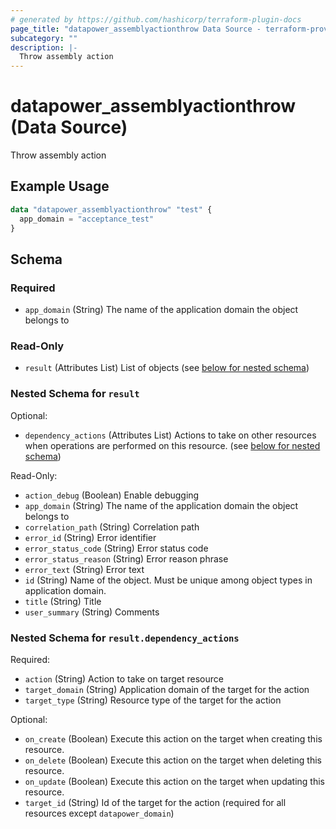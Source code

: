 ```yaml
---
# generated by https://github.com/hashicorp/terraform-plugin-docs
page_title: "datapower_assemblyactionthrow Data Source - terraform-provider-datapower"
subcategory: ""
description: |-
  Throw assembly action
---
```


# datapower_assemblyactionthrow (Data Source)

Throw assembly action

## Example Usage

```terraform
data "datapower_assemblyactionthrow" "test" {
  app_domain = "acceptance_test"
}
```

<!-- schema generated by tfplugindocs -->
## Schema

### Required

- `app_domain` (String) The name of the application domain the object belongs to

### Read-Only

- `result` (Attributes List) List of objects (see [below for nested schema](#nestedatt--result))

<a id="nestedatt--result"></a>
### Nested Schema for `result`

Optional:

- `dependency_actions` (Attributes List) Actions to take on other resources when operations are performed on this resource. (see [below for nested schema](#nestedatt--result--dependency_actions))

Read-Only:

- `action_debug` (Boolean) Enable debugging
- `app_domain` (String) The name of the application domain the object belongs to
- `correlation_path` (String) Correlation path
- `error_id` (String) Error identifier
- `error_status_code` (String) Error status code
- `error_status_reason` (String) Error reason phrase
- `error_text` (String) Error text
- `id` (String) Name of the object. Must be unique among object types in application domain.
- `title` (String) Title
- `user_summary` (String) Comments

<a id="nestedatt--result--dependency_actions"></a>
### Nested Schema for `result.dependency_actions`

Required:

- `action` (String) Action to take on target resource
- `target_domain` (String) Application domain of the target for the action
- `target_type` (String) Resource type of the target for the action

Optional:

- `on_create` (Boolean) Execute this action on the target when creating this resource.
- `on_delete` (Boolean) Execute this action on the target when deleting this resource.
- `on_update` (Boolean) Execute this action on the target when updating this resource.
- `target_id` (String) Id of the target for the action (required for all resources except `datapower_domain`)
